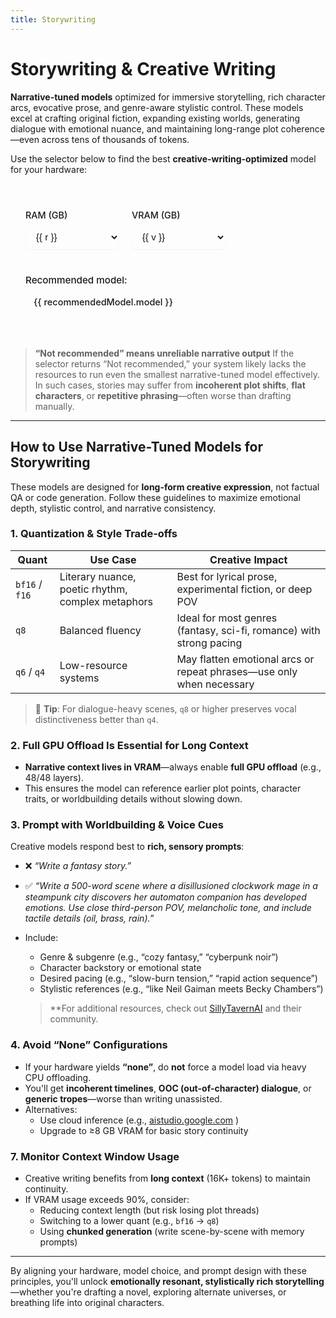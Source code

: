```yaml
---
title: Storywriting
---
```


# Storywriting & Creative Writing

**Narrative-tuned models** optimized for immersive storytelling, rich character arcs, evocative prose, and genre-aware stylistic control. These models excel at crafting original fiction, expanding existing worlds, generating dialogue with emotional nuance, and maintaining long-range plot coherence—even across tens of thousands of tokens.

Use the selector below to find the best **creative-writing-optimized** model for your hardware:


<script setup>
import { ref, computed } from 'vue'

const ram = ref(16)
const vram = ref(8)

// Define the available options
const ramOptions = [16, 32, 64, 128]
const vramOptions = [0, 4, 6, 8, 12, 16, 24, 32]

const recommendationRules = [
  // Very high RAM (128 GB)
  { ramMin: 128, vramMin: 32, model: "GPT OSS 120B or Gemma 3 27B Q8", color: "var(--vp-c-green-2)", bg: "var(--vp-c-green-soft)" },
  { ramMin: 128, vramMin: 16, model: "GPT OSS 120B or Gemma 3 27B Q4", color: "var(--vp-c-green-2)", bg: "var(--vp-c-green-soft)" },
  { ramMin: 128, vramMin: 12, model: "GPT OSS 120B or Gemma 3 12B Q6", color: "var(--vp-c-green-2)", bg: "var(--vp-c-green-soft)" },
  { ramMin: 128, vramMin: 0, model: "GPT OSS 120B", color: "var(--vp-c-green-2)", bg: "var(--vp-c-green-soft)" },

  // High RAM (64 GB)
  { ramMin: 64, vramMin: 32, model: "GPT OSS 20B or Gemma 3 27B Q8", color: "var(--vp-c-blue-2)", bg: "var(--vp-c-blue-soft)" },
  { ramMin: 64, vramMin: 24, model: "GPT OSS 20B or Gemma 3 27B Q6", color: "var(--vp-c-blue-2)", bg: "var(--vp-c-blue-soft)" },
  { ramMin: 64, vramMin: 12, model: "GPT OSS 20B or Gemma 3 12B Q6", color: "var(--vp-c-blue-2)", bg: "var(--vp-c-blue-soft)" },
  { ramMin: 64, vramMin: 0, model: "GPT OSS 20B", color: "var(--vp-c-blue-2)", bg: "var(--vp-c-blue-soft)" },

  // Medium RAM (32 GB)
  { ramMin: 32, vramMin: 32, model: "GPT OSS 20B or Gemma 3 27B Q8", color: "var(--vp-c-blue-2)", bg: "var(--vp-c-blue-soft)" },
  { ramMin: 32, vramMin: 24, model: "GPT OSS 20B or Gemma 3 27B Q6", color: "var(--vp-c-blue-2)", bg: "var(--vp-c-blue-soft)" },
  { ramMin: 32, vramMin: 16, model: "GPT OSS 20B or Gemma 3 12B Q8", color: "var(--vp-c-blue-2)", bg: "var(--vp-c-blue-soft)" },
  { ramMin: 32, vramMin: 12, model: "GPT OSS 20B or Gemma 3 12B Q6", color: "var(--vp-c-blue-2)", bg: "var(--vp-c-blue-soft)" },
  { ramMin: 32, vramMin: 8, model: "GPT OSS 20B or Gemma 3 12B Q4", color: "var(--vp-c-blue-2)", bg: "var(--vp-c-blue-soft)" },
  { ramMin: 32, vramMin: 6, model: "GPT OSS 20B", color: "var(--vp-c-blue-2)", bg: "var(--vp-c-blue-soft)" },
  // vramMin: 4 and 0 → "none" → omitted

  // Low RAM (16 GB)
  { ramMin: 16, vramMin: 32, model: "GPT OSS 20B or Gemma 3 27B Q8", color: "var(--vp-c-orange-2)", bg: "var(--vp-c-orange-soft)" },
  { ramMin: 16, vramMin: 24, model: "GPT OSS 20B or Gemma 3 27B Q6", color: "var(--vp-c-orange-2)", bg: "var(--vp-c-orange-soft)" },
  { ramMin: 16, vramMin: 16, model: "GPT OSS 20B or Gemma 3 12B Q8", color: "var(--vp-c-orange-2)", bg: "var(--vp-c-orange-soft)" },
  { ramMin: 16, vramMin: 12, model: "GPT OSS 20B or Gemma 3 12B Q6", color: "var(--vp-c-orange-2)", bg: "var(--vp-c-orange-soft)" },
  { ramMin: 16, vramMin: 8, model: "Gemma 3 12B Q4", color: "var(--vp-c-orange-2)", bg: "var(--vp-c-orange-soft)" },
  // vramMin: 6, 4, 0 → "none" → omitted
];

const recommendedModel = computed(() => {
  // Find the first rule that matches the current RAM and VRAM
  const matchingRule = recommendationRules.find(rule => ram.value >= rule.ramMin && vram.value >= rule.vramMin)
  
  if (matchingRule) {
    return {
      model: matchingRule.model,
      color: matchingRule.color,
      bg: matchingRule.bg
    }
  }
  
  return {
    model: 'Not recommended',
    color: 'var(--vp-c-text-3)',
    bg: 'transparent'
  }
})

const isRecommended = computed(() => {
  return recommendedModel.value.model !== 'Not recommended'
})

/* Normalized detection + canonical classes */
const normalizedModel = computed(() => recommendedModel.value.model.toLowerCase())

const isBF16orGPTOSS = computed(() =>
  normalizedModel.value.includes('bf16') || normalizedModel.value.includes('gpt oss')
)

const isQ6orQ8 = computed(() =>
  normalizedModel.value.includes('q6') || normalizedModel.value.includes('q8')
)

const isQ4 = computed(() => normalizedModel.value.includes('q4'))

const is4b = computed(() => normalizedModel.value.includes('4b'))

const selectorClass = computed(() => {
  if (!isRecommended.value) return { 'not-recommended': true }
  if (is4b.value) return { 'recommended-4b': true }
  if (isBF16orGPTOSS.value) return { 'recommended-success': true }
  if (isQ6orQ8.value) return { 'recommended-caution': true }
  if (isQ4.value) return { 'recommended-warning': true }
  return {}
})

const modelNameClasses = computed(() => {
  if (!isRecommended.value) return { 'not-recommended': true }
  if (is4b.value) return { 'recommended-4b': true }
  if (isBF16orGPTOSS.value) return { 'recommended-success': true }
  if (isQ6orQ8.value) return { 'recommended-caution': true }
  if (isQ4.value) return { 'recommended-warning': true }
  return {}
})
</script>

<style scoped>
.model-selector {
  margin: 2rem 0;
  padding: 1.5rem;
  border-radius: 16px;
  background-color: var(--vp-code-block-bg);
  border: 2px solid var(--vp-c-border); /* Default border */
  font-size: 0.95rem;
  transition: border-color 0.3s ease;
  position: relative;
  overflow: hidden; /* Ensures background colors stay within bounds */
}

.model-selector::before {
  content: '';
  position: absolute;
  top: 0;
  left: 0;
  right: 0;
  height: 4px;
  background: linear-gradient(90deg, var(--vp-c-brand), var(--vp-c-green));
  /* Default gradient, will be overridden by JavaScript or specific class if needed */
}

/* Example: Specific border color based on recommendation */
.model-selector.recommended-success {
  border-color: var(--vp-c-green-2);
}
.model-selector.recommended-caution {
  border-color: var(--vp-c-yellow-2);
}
.model-selector.recommended-warning {
  border-color: var(--vp-c-orange-2);
}
.model-selector.recommended-4b {
  border-color: var(--vp-c-purple-2);
}

.model-selector h3 {
  margin-top: 0;
  margin-bottom: 1.25rem;
  font-weight: 600;
  color: var(--vp-c-text-1);
}

.controls {
  display: flex;
  flex-wrap: wrap;
  gap: 1.25rem;
  margin-bottom: 1.5rem;
}

.control-group {
  display: flex;
  flex-direction: column;
  min-width: 150px;
}

.control-group label {
  font-weight: 500;
  margin-bottom: 0.5rem;
  color: var(--vp-c-text-1);
  font-size: 0.9rem;
}

.control-group select {
  padding: 0.6rem 0.8rem;
  border: 1px solid var(--vp-c-border);
  border-radius: 8px;
  background: var(--vp-c-bg);
  color: var(--vp-c-text-1);
  font-size: 0.95rem;
  transition: all 0.2s ease;
  box-shadow: 0 1px 2px rgba(0, 0, 0, 0.05);
}

.control-group select:hover {
  border-color: var(--vp-c-brand-lighter);
}

.control-group select:focus {
  outline: none;
  border-color: var(--vp-c-brand);
  box-shadow: 0 0 0 3px rgba(66, 133, 244, 0.25);
}

.result {
  padding-top: 1rem;
  border-top: 1px solid var(--vp-c-divider);
}

.result strong {
  display: block;
  margin-bottom: 0.5rem;
  font-weight: 500;
  color: var(--vp-c-text-1);
}

.result .model-name {
  display: inline-block;
  padding: 0.5rem 0.75rem;
  border-radius: 8px;
  font-family: var(--vp-font-family-mono);
  font-size: 0.95em;
  font-weight: 500;
  transition: all 0.3s ease;
  border: 1px solid transparent; /* Default border */
}

.result .model-name.not-recommended {
  color: var(--vp-c-text-3);
  background: var(--vp-c-bg-soft);
  border-color: var(--vp-c-text-3);
  font-style: italic;
}

/* Dynamically applied styles based on recommendation level */
.result .model-name.recommended-success {
  background-color: var(--vp-c-green-soft);
  color: var(--vp-c-green-2);
  border-color: var(--vp-c-green-2);
}
 
.result .model-name.recommended-caution {
  background-color: var(--vp-c-yellow-soft);
  color: var(--vp-c-yellow-2);
  border-color: var(--vp-c-yellow-2);
}
 
.result .model-name.recommended-warning {
  background-color: var(--vp-c-orange-soft);
  color: var(--vp-c-orange-2);
  border-color: var(--vp-c-orange-2);
}
 
.result .model-name.recommended-4b {
  background-color: var(--vp-c-purple-soft);
  color: var(--vp-c-purple-2);
  border-color: var(--vp-c-purple-2);
}
 
</style>

<div class="model-selector" :class="selectorClass">
  <div class="controls">
    <div class="control-group">
      <label for="ram-select">RAM (GB)</label>
      <select id="ram-select" v-model.number="ram">
        <option v-for="r in ramOptions" :key="r" :value="r">{{ r }}</option>
      </select>
    </div>
    <div class="control-group">
      <label for="vram-select">VRAM (GB)</label>
      <select id="vram-select" v-model.number="vram">
        <option v-for="v in vramOptions" :key="v" :value="v">{{ v }}</option>
      </select>
    </div>
  </div>

  <div class="result">
    <strong>Recommended model:</strong>
    <span
      class="model-name"
      :class="modelNameClasses"
      :style="{ backgroundColor: recommendedModel.bg, color: recommendedModel.color }"
    >
      {{ recommendedModel.model }}
    </span>
  </div>
</div>

> **“Not recommended” means unreliable narrative output**
> If the selector returns “Not recommended,” your system likely lacks the resources to run even the smallest narrative-tuned model effectively. In such cases, stories may suffer from **incoherent plot shifts**, **flat characters**, or **repetitive phrasing**—often worse than drafting manually.

---

## How to Use Narrative-Tuned Models for Storywriting

These models are designed for **long-form creative expression**, not factual QA or code generation. Follow these guidelines to maximize emotional depth, stylistic control, and narrative consistency.

### 1. **Quantization & Style Trade-offs**
| Quant | Use Case | Creative Impact |
|------|--------|----------------|
| `bf16` / `f16` | Literary nuance, poetic rhythm, complex metaphors | Best for lyrical prose, experimental fiction, or deep POV |
| `q8` | Balanced fluency | Ideal for most genres (fantasy, sci-fi, romance) with strong pacing |
| `q6` / `q4` | Low-resource systems | May flatten emotional arcs or repeat phrases—use only when necessary |

> 📝 **Tip**: For dialogue-heavy scenes, `q8` or higher preserves vocal distinctiveness better than `q4`.

### 2. **Full GPU Offload Is Essential for Long Context**
- **Narrative context lives in VRAM**—always enable **full GPU offload** (e.g., 48/48 layers).
- This ensures the model can reference earlier plot points, character traits, or worldbuilding details without slowing down.

### 3. **Prompt with Worldbuilding & Voice Cues**
Creative models respond best to **rich, sensory prompts**:
- ❌ _“Write a fantasy story.”_  
- ✅ _“Write a 500-word scene where a disillusioned clockwork mage in a steampunk city discovers her automaton companion has developed emotions. Use close third-person POV, melancholic tone, and include tactile details (oil, brass, rain).”_
- Include:
  - Genre & subgenre (e.g., “cozy fantasy,” “cyberpunk noir”)
  - Character backstory or emotional state
  - Desired pacing (e.g., “slow-burn tension,” “rapid action sequence”)
  - Stylistic references (e.g., “like Neil Gaiman meets Becky Chambers”)

  > **For additional resources, check out [SillyTavernAI](https://sillytavernai.com/) and their community.

### 4. **Avoid “None” Configurations**
- If your hardware yields **“none”**, do **not** force a model load via heavy CPU offloading.
- You'll get **incoherent timelines**, **OOC (out-of-character) dialogue**, or **generic tropes**—worse than writing unassisted.
- Alternatives:
  - Use cloud inference (e.g., [aistudio.google.com](https://aistudio.google.com/prompts/new_chat?model=gemma-3-27b-it) )
  - Upgrade to ≥8 GB VRAM for basic story continuity

### 7. **Monitor Context Window Usage**
- Creative writing benefits from **long context** (16K+ tokens) to maintain continuity.
- If VRAM usage exceeds 90%, consider:
  - Reducing context length (but risk losing plot threads)
  - Switching to a lower quant (e.g., `bf16` → `q8`)
  - Using **chunked generation** (write scene-by-scene with memory prompts)

---

By aligning your hardware, model choice, and prompt design with these principles, you'll unlock **emotionally resonant, stylistically rich storytelling**—whether you're drafting a novel, exploring alternate universes, or breathing life into original characters.